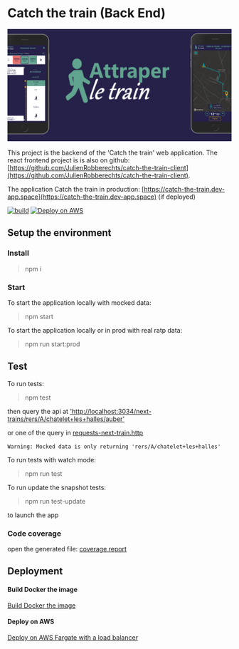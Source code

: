 # Catch the train (Back End)

[![application 'Attraper le train'](doc/images/attraper%20le%20train-1.png)](https://catch-the-train.dev-app.space)

This project is the backend of the 'Catch the train' web application. The react frontend project is is also on github: [https://github.com/JulienRobberechts/catch-the-train-client](https://github.com/JulienRobberechts/catch-the-train-client).

The application Catch the train in production: [https://catch-the-train.dev-app.space](https://catch-the-train.dev-app.space) (if deployed)

[![build](https://github.com/JulienRobberechts/catch-the-train-server/workflows/build/badge.svg)](https://github.com/JulienRobberechts/catch-the-train-server/actions?query=workflow%3Abuild) [![Deploy on AWS](https://github.com/JulienRobberechts/catch-the-train-server/workflows/Deploy%20on%20AWS/badge.svg)](https://github.com/JulienRobberechts/catch-the-train-server/actions?query=workflow%3A%22Deploy+on+AWS%22)

## Setup the environment

### Install

> npm i

### Start

To start the application locally with mocked data:

> npm start

To start the application locally or in prod with real ratp data:

> npm run start:prod

## Test

To run tests:

> npm test

then query the api at ['http://localhost:3034/next-trains/rers/A/chatelet+les+halles/auber'](http://localhost:3034/next-trains/rers/A/chatelet+les+halles/auber)

or one of the query in [requests-next-train.http](./tests/smokeTests/requests-next-train.http)

```
Warning: Mocked data is only returning 'rers/A/chatelet+les+halles'
```

To run tests with watch mode:

> npm run test

To run update the snapshot tests:

> npm run test-update

to launch the app

### Code coverage

open the generated file: [coverage report](./coverage/lcov-report/index.html)

## Deployment

#### Build Docker the image

[Build Docker the image](./doc/1.deploy-locally.md)

#### Deploy on AWS

[Deploy on AWS Fargate with a load balancer](./doc/2.deploy-aws-fargate.md)
